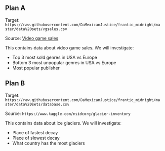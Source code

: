 ## Plan A
Target: `https://raw.githubusercontent.com/DaMexicanJustice/frantic_midnight/master/data%20sets/vgsales.csv`

Source: [Video game sales](https://www.kaggle.com/gregorut/videogamesales)

This contains data about video game sales.
We will investigate:

* Top 3 most sold genres in USA vs Europe
* Bottom 3 most unpopular genres in USA vs Europe
* Most popular publisher

## Plan B
Target: `https://raw.githubusercontent.com/DaMexicanJustice/frantic_midnight/master/data%20sets/database.csv`

Source: `https://www.kaggle.com/nsidcorg/glacier-inventory`

This contains data about ice glaciers.
We will investigate:

* Place of fastest decay
* Place of slowest decay
* What country has the most glaciers
